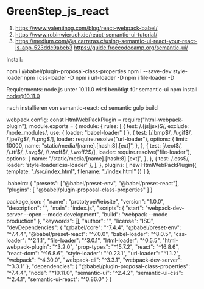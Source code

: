 # GreenStep_js_react
1. https://www.valentinog.com/blog/react-webpack-babel/
2. https://www.robinwieruch.de/react-semantic-ui-tutorial/
3. https://medium.com/@a.carreras.c/using-semantic-ui-react-your-react-js-app-523ddc9abeb3
https://guide.freecodecamp.org/semantic-ui/


Install:

npm i @babel/plugin-proposal-class-properties
npm i --save-dev style-loader
npm i css-loader -D
npm i url-loader -D
npm i file-loader -D


Requierments:
node.js unter 10.11.0 wird benötigt für semantic-ui
npm install node@10.11.0

nach installieren von semantic-react:
cd semantic
gulp build

webpack.config:
const HtmlWebPackPlugin = require("html-webpack-plugin");
module.exports = {
    module: {
        rules: [
            {
                test: /\.(js|jsx)$/,
                exclude: /node_modules/,
                use: {
                    loader: "babel-loader"
                }
            },
            {
                test: [/\.bmp$/, /\.gif$/, /\.jpe?g$/, /\.png$/],
                loader: require.resolve("url-loader"),
                options: {
                    limit: 10000,
                    name: "static/media/[name].[hash:8].[ext]",
                },
            },
            {
                test: [/\.eot$/, /\.ttf$/, /\.svg$/, /\.woff$/, /\.woff2$/],
                loader: require.resolve("file-loader"),
                options: {
                    name: "/static/media/[name].[hash:8].[ext]",
                },
            },
            {
                test: /\.css$/,
                loader: 'style-loader!css-loader'
            },
        ],
    },
    plugins: [
        new HtmlWebPackPlugin({
            template: "./src/index.html",
            filename: "./index.html"
        })
    ]
};

.babelrc:
{
  "presets": ["@babel/preset-env", "@babel/preset-react"],
  "plugins": [
    "@babel/plugin-proposal-class-properties"
  ]
}

package.json:
{
  "name": "prototypeWebsite",
  "version": "1.0.0",
  "description": "",
  "main": "index.js",
  "scripts": {
    "start": "webpack-dev-server --open --mode development",
    "build": "webpack --mode production"
  },
  "keywords": [],
  "author": "",
  "license": "ISC",
  "devDependencies": {
    "@babel/core": "^7.4.4",
    "@babel/preset-env": "^7.4.4",
    "@babel/preset-react": "^7.0.0",
    "babel-loader": "^8.0.5",
    "css-loader": "^2.1.1",
    "file-loader": "^3.0.1",
    "html-loader": "^0.5.5",
    "html-webpack-plugin": "^3.2.0",
    "prop-types": "^15.7.2",
    "react": "^16.8.6",
    "react-dom": "^16.8.6",
    "style-loader": "^0.23.1",
    "url-loader": "^1.1.2",
    "webpack": "^4.30.0",
    "webpack-cli": "^3.3.1",
    "webpack-dev-server": "^3.3.1"
  },
  "dependencies": {
    "@babel/plugin-proposal-class-properties": "^7.4.4",
    "node": "^10.11.0",
    "semantic-ui": "^2.4.2",
    "semantic-ui-css": "^2.4.1",
    "semantic-ui-react": "^0.86.0"
  }
}

